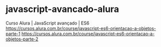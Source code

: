 # javascript-avancado-alura
Curso Alura | JavaScript avançado | ES6
https://cursos.alura.com.br/course/javascript-es6-orientacao-a-objetos-parte-1
https://cursos.alura.com.br/course/javascript-es6-orientacao-a-objetos-parte-2
